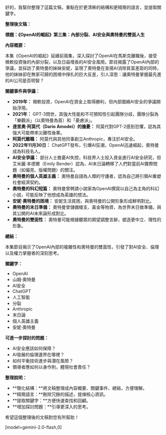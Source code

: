 好的，我幫你整理了這篇文稿，重點在於更清晰的結構和更精簡的語言，並提取關鍵字。

**整理後文稿：**

**標題：《OpenAI的崛起》第三集：內部分裂、AI安全與奧特曼的雙面人生**

**內容概要：**

本集《OpenAI的崛起》延續前兩集，深入探討了OpenAI在馬斯克離職後，接受微軟投資後的內部分裂，以及日益增長的AI安全風險。節目揭露了OpenAI內部的爭議，並採訪了奧特曼的妹妹安妮，呈現了奧特曼在宣揚AI消除貧富差距的同時，他的妹妹卻在無家可歸的困境中掙扎的巨大反差，引人深思：讓奧特曼掌握最先進的AI公司是否明智？

**關鍵事件與爭議：**

*   **2019年：** 微軟投資，OpenAI在資金上取得勝利，但內部圍繞AI安全的爭議開始浮現。
*   **2021年：** GPT-3問世，其強大性能和不可預知性引起團隊分歧，團隊分裂為「樂觀派」（以奧特曼為首）和「憂慮派」。
*   **達里奧·阿莫代（Dario Amodei）的擔憂：** 阿莫代對GPT-2感到恐懼，認為其強大可能帶來災難性後果。
*   **阿莫代離職：** 阿莫代與其他同事創立Anthropic，專注於AI安全。
*   **2022年11月30日：** ChatGPT發布，引爆AI狂潮，OpenAI迅速崛起，奧特曼成為科技名人。
*   **AI安全爭議：** 部分人士擔憂AI失控，科技界人士投入資金進行AI安全研究，但艾米麗·本德爾（Emily Bender）認為，AI末日論轉移了人們對當前AI實際問題（如偏見、版權問題）的關注。
*   **奧特曼的個人英雄主義：** 奧特曼自詡為人類的守護者，認為自己將引領AI重塑社會經濟契約。
*   **奧特曼的科幻短篇：** 奧特曼曾聘請小說家為OpenAI撰寫以自己為主角的科幻小說，可能反映了他想成為英雄的想法。
*   **安妮·奧特曼的困境：** 安妮生活貧困，與奧特曼的公開形象形成鮮明對比。
*   **奧特曼的末日準備：** 奧特曼曾儲備槍支、黃金等物資，為世界末日做準備，與其公開的AI未來論形成對比。
*   **奧特曼的雙面性：** 奧特曼可能根據聽眾的期望調整言辭，塑造更中立、理性的形象。

**總結：**

本集節目揭示了OpenAI內部的複雜性和奧特曼的雙面性，引發了對AI安全、倫理以及權力掌握者的深刻思考。

**關鍵字：**

*   OpenAI
*   山姆·奧特曼
*   AI安全
*   ChatGPT
*   人工智能
*   分裂
*   Anthropic
*   末日論
*   個人英雄主義
*   安妮·奧特曼

**可進一步探討的問題：**

*   AI安全應該如何保障？
*   AI發展的倫理邊界在哪裡？
*   如何平衡技術進步與潛在風險？
*   領導者應如何以身作則，體現社會責任？

**整理說明：**

*   **簡化結構：**將文稿整理成內容概要、關鍵事件、總結，方便理解。
*   **精簡語言：**刪除冗餘的描述，提煉核心資訊。
*   **提取關鍵字：**方便快速查找和回顧。
*   **增加探討問題：**引導更深入的思考。

希望這個整理後的文稿對您有所幫助！

[model=gemini-2.0-flash,0]
